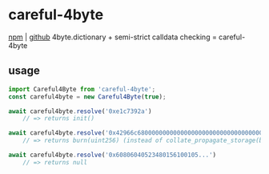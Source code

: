 # careful-4byte
[npm](https://npmjs.com/package/careful-4byte) | [github](https://github.com/yoyyyyo/careful-4byte)
4byte.dictionary + semi-strict calldata checking = careful-4byte

## usage
```js
import Careful4Byte from 'careful-4byte';
const careful4byte = new Careful4Byte(true);

await careful4byte.resolve('0xe1c7392a')
    // => returns init()

await careful4byte.resolve('0x42966c68000000000000000000000000000000000000000000084595161401484a000000')
    // => returns burn(uint256) (instead of collate_propagate_storage(bytes16))

await careful4byte.resolve('0x60806040523480156100105...')
    // => returns null
```
